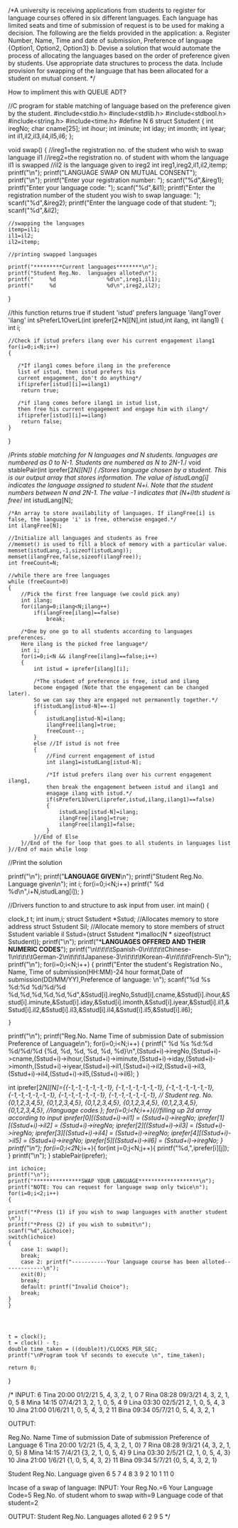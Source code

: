 /*A university is receiving applications from students to register for language courses offered in six different languages. Each language has limited seats and time of submission of request is to be used for making a decision. The following are the fields provided in the application:
a.	Register Number, Name, Time and date of submission, Preference of language {Option1, Option2, Option3}
b.	Devise a solution that would automate the process of allocating the languages based on the order of preference given by students. Use appropriate data structures to process the data. Include provision for swapping of the language that has been allocated for a student on mutual consent. */

How to impliment this with QUEUE ADT?

//C program for stable matching of language based on the preference given by the student.
#include<stdio.h>
#include<stdlib.h>
#include<stdbool.h>
#include<string.h>
#include<time.h>
#define N 6
struct Sstudent
{
    int iregNo;
    char cname[25];
    int ihour;
    int iminute;
    int iday;
    int imonth;
    int iyear;
    int il1,il2,il3,il4,il5,il6;
};

void swap()
{
    //ireg1=the registration no. of the student who wish to swap language il1
    //ireg2=the registration no. of student with whom the language il1 is swapped
    //il2 is the language given to ireg2
    int ireg1,ireg2,il1,il2,itemp;
    printf("\n");
    printf("LANGUAGE SWAP ON MUTUAL CONSENT");
    printf("\n");
    printf("Enter your registration number: ");
    scanf("%d",&ireg1);
    printf("Enter your language code: ");
    scanf("%d",&il1);
    printf("Enter the registration number of the student you wish to swap language: ");
    scanf("%d",&ireg2);
    printf("Enter the language code of that student: ");
    scanf("%d",&il2);

    //swapping the languages
    itemp=il1;
    il1=il2;
    il2=itemp;

    //printing swapped languages

    printf("*********Current languages********\n");
    printf("Student Reg.No.  languages alloted\n");
    printf("     %d                %d\n",ireg1,il1);
    printf("     %d                %d\n",ireg2,il2);
}

//this function returns true if student 'istud' prefers language 'ilang1'over 'ilang'
int sPreferL1OverL(int iprefer[2*N][N],int istud,int ilang, int ilang1)
{
    int i;

    //Check if istud prefers ilang over his current engagement ilang1
    for(i=0;i<N;i++)
    {

       /*If ilang1 comes before ilang in the preference
       list of istud, then istud prefers his
       current engagement, don't do anything*/
       if(iprefer[istud][i]==ilang1)
        return true;

       /*if ilang comes before ilang1 in istud list,
       then free his current engagement and engage him with ilang*/
       if(iprefer[istud][i]==ilang)
        return false;
    }
}

/*Prints stable matching for N languages and N students.
languages are numbered as 0 to N-1. Students are numbered as N
to 2N-1.*/
void stablePair(int iprefer[2*N][N])
{
    /*Stores language chosen by a student. This is our output
    array that stores information. The value of istudLang[i]
    indicates the language assigned to student N+i. Note that
    the student numbers between N and 2*N-1. The value -1
    indicates that (N+i)th student is free*/
    int istudLang[N];

    /*An array to store availability of languages. If ilangFree[i] is
    false, the language 'i' is free, otherwise engaged.*/
    int ilangFree[N];

    //Initialize all languages and students as free
    //memset() is used to fill a block of memory with a particular value.
    memset(istudLang,-1,sizeof(istudLang));
    memset(ilangFree,false,sizeof(ilangFree));
    int freeCount=N;

    //while there are free languages
    while (freeCount>0)
    {
        //Pick the first free language (we could pick any)
        int ilang;
        for(ilang=0;ilang<N;ilang++)
            if(ilangFree[ilang]==false)
                break;

        /*One by one go to all students according to languages preferences.
        Here ilang is the picked free language*/
        int i;
        for(i=0;i<N && ilangFree[ilang]==false;i++)
        {
            int istud = iprefer[ilang][i];

            /*The student of preference is free, istud and ilang
            become engaged (Note that the engagement can be changed later).
            So we can say they are engaged not permanently together.*/
            if(istudLang[istud-N]==-1)
            {
                istudLang[istud-N]=ilang;
                ilangFree[ilang]=true;
                freeCount--;
            }
            else //If istud is not free
            {
                //Find current engagement of istud
                int ilang1=istudLang[istud-N];

                /*If istud prefers ilang over his current engagement ilang1,
                then break the engagement between istud and ilang1 and
                enagage ilang with istud.*/
                if(sPreferL1OverL(iprefer,istud,ilang,ilang1)==false)
                {
                    istudLang[istud-N]=ilang;
                    ilangFree[ilang]=true;
                    ilangFree[ilang1]=false;
                }
            }//End of Else
        }//End of the for loop that goes to all students in languages list
    }//End of main while loop


//Print the solution

printf("\n");
printf("**********LANGUAGE GIVEN**********\n");
printf("Student Reg.No.     Language given\n");
int i;
for(i=0;i<N;i++)
printf("     %d                   %d\n",i+N,istudLang[i]);
}


//Drivers function to and structure to ask input from user.
int main()
{

 clock_t t;
    int inum,i;
    struct Sstudent *Sstud; //Allocates memory to store address
    struct Sstudent Sil;    //Allocate memory to store members of struct Sstudent variable il
Sstud=(struct Sstudent *)malloc(N * sizeof(struct Sstudent));
printf("\n");
    printf("*******************LANGUAGES OFFERED AND THEIR NUMERIC CODES******************");
printf("\n\t\t\t\tSpanish-0\n\t\t\t\tChinese-1\n\t\t\t\tGerman-2\n\t\t\t\tJapanese-3\n\t\t\t\tKorean-4\n\t\t\t\tFrench-5\n");
printf("\n");
    for(i=0;i<N;i++)
    {
        printf("Enter the student's Registration No., Name, Time of submission(HH:MM)-24 hour format,Date of submission(DD/MM/YY),Preference of language: \n");
        scanf("%d %s %d:%d %d/%d/%d %d,%d,%d,%d,%d,%d",&Sstud[i].iregNo,Sstud[i].cname,&Sstud[i].ihour,&Sstud[i].iminute,&Sstud[i].iday,&Sstud[i].imonth,&Sstud[i].iyear,&Sstud[i].il1,&Sstud[i].il2,&Sstud[i].il3,&Sstud[i].il4,&Sstud[i].il5,&Sstud[i].il6);

    }

printf("\n");
printf("Reg.No.   Name  Time of submission  Date of submission  Preference of Language\n");
for(i=0;i<N;i++)
{
printf("   %d      %s        %d:%d              %d/%d/%d         {%d, %d, %d, %d, %d, %d}\n",(Sstud+i)->iregNo,(Sstud+i)->cname,(Sstud+i)->ihour,(Sstud+i)->iminute,(Sstud+i)->iday,(Sstud+i)->imonth,(Sstud+i)->iyear,(Sstud+i)->il1,(Sstud+i)->il2,(Sstud+i)->il3,(Sstud+i)->il4,(Sstud+i)->il5,(Sstud+i)->il6);
}

  int iprefer[2*N][N]={{-1,-1,-1,-1,-1,-1},
        {-1,-1,-1,-1,-1,-1},
        {-1,-1,-1,-1,-1,-1},
        {-1,-1,-1,-1,-1,-1},
        {-1,-1,-1,-1,-1,-1},
        {-1,-1,-1,-1,-1,-1}, // Student reg. No.
        {0,1,2,3,4,5},
        {0,1,2,3,4,5},
        {0,1,2,3,4,5},
        {0,1,2,3,4,5},
        {0,1,2,3,4,5},
        {0,1,2,3,4,5}, //language codes
    };
for(i=0;i<N;i++){//filling up 2d array according to input
    iprefer[0][(Sstud+i)->il1] = (Sstud+i)->iregNo;
    iprefer[1][(Sstud+i)->il2] = (Sstud+i)->iregNo;
    iprefer[2][(Sstud+i)->il3] = (Sstud+i)->iregNo;
    iprefer[3][(Sstud+i)->il4] = (Sstud+i)->iregNo;
    iprefer[4][(Sstud+i)->il5] = (Sstud+i)->iregNo;
    iprefer[5][(Sstud+i)->il6] = (Sstud+i)->iregNo;
}
printf("\n");
for(i=0;i<2*N;i++){
    for(int j=0;j<N;j++){
        printf("%d,",iprefer[i][j]);
    }
    printf("\n");
}
    stablePair(iprefer);


    int ichoice;
    printf("\n");
    printf("***************SWAP YOUR LANGUAGE*******************\n");
    printf("NOTE: You can request for language swap only twice\n");
    for(i=0;i<2;i++)
    {

    printf("*Press (1) if you wish to swap languages with another student \n");
    printf("*Press (2) if you wish to submit\n");
    scanf("%d",&ichoice);
    switch(ichoice)
    {
        case 1: swap();
        break;
        case 2: printf("-----------Your language course has been alloted-------------\n");
        exit(0);
        break;
        default: printf("Invalid Choice");
        break;
    }
    }




    t = clock();
    t = clock() - t;
    double time_taken = ((double)t)/CLOCKS_PER_SEC;
    printf("\nProgram took %f seconds to execute \n", time_taken);

    return 0;
}

/*
INPUT:
6  Tina  20:00  01/2/21  5, 4, 3, 2, 1, 0
7  Rina  08:28  09/3/21  4, 3, 2, 1, 0, 5
8  Mina  14:15  07/4/21  3, 2, 1, 0, 5, 4
9  Lina  03:30  02/5/21  2, 1, 0, 5, 4, 3
10 Jina  21:00  01/6/21  1, 0, 5, 4, 3, 2
11 Bina  09:34  05/7/21  0, 5, 4, 3, 2, 1

OUTPUT:

Reg.No.   Name  Time of submission  Date of submission  Preference of Language
   6      Tina        20:00              1/2/21          {5, 4, 3, 2, 1, 0}
   7      Rina        08:28              9/3/21          {4, 3, 2, 1, 0, 5}
   8      Mina        14:15              7/4/21          {3, 2, 1, 0, 5, 4}
   9      Lina        03:30              2/5/21          {2, 1, 0, 5, 4, 3}
   10     Jina        21:00              1/6/21          {1, 0, 5, 4, 3, 2}
   11     Bina        09:34              5/7/21          {0, 5, 4, 3, 2, 1}

Student Reg.No.      Language given
     6                      5
     7                      4
     8                      3
     9                      2
     10                      1
     11                      0

Incase of a swap of language:
INPUT:
Your Reg.No.=6
Your Language Code=5
Reg.No. of student whom to swap with=9
Language code of that student=2

OUTPUT:
Student Reg.No.   Languages alloted
      6                   2
      9                   5
*/

